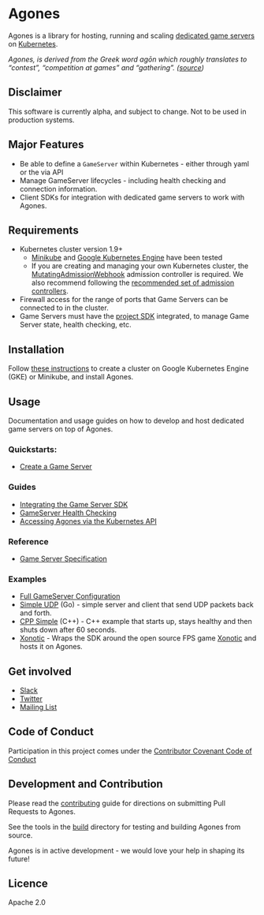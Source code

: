 # Agones

Agones is a library for hosting, running and scaling [dedicated game servers](https://en.wikipedia.org/wiki/Game_server#Dedicated_server) on [Kubernetes](https://kubernetes.io).

_Agones, is derived from the Greek word agōn which roughly translates to “contest”, “competition at games” and “gathering”.
([source](https://www.merriam-webster.com/dictionary/agones))_

## Disclaimer
This software is currently alpha, and subject to change. Not to be used in production systems.

## Major Features
- Be able to define a `GameServer` within Kubernetes - either through yaml or the via API
- Manage GameServer lifecycles - including health checking and connection information.
- Client SDKs for integration with dedicated game servers to work with Agones.

## Requirements
- Kubernetes cluster version 1.9+
    - [Minikube](https://github.com/kubernetes/minikube) and [Google Kubernetes Engine](https://cloud.google.com/kubernetes-engine/) have been tested
    - If you are creating and managing your own Kubernetes cluster, the
    [MutatingAdmissionWebhook](https://kubernetes.io/docs/admin/admission-controllers/#mutatingadmissionwebhook-beta-in-19)
    admission controller is required.
    We also recommend following the
    [recommended set of admission controllers](https://kubernetes.io/docs/admin/admission-controllers/#is-there-a-recommended-set-of-admission-controllers-to-use).
- Firewall access for the range of ports that Game Servers can be connected to in the cluster.
- Game Servers must have the [project SDK](sdks) integrated, to manage Game Server state, health checking, etc.

## Installation

Follow [these instructions](./docs/installing_agones.md) to create a cluster on Google Kubernetes Engine (GKE) or Minikube, and install Agones.

## Usage

Documentation and usage guides on how to develop and host dedicated game servers on top of Agones.

### Quickstarts:
 - [Create a Game Server](./docs/create_gameserver.md)

### Guides
 - [Integrating the Game Server SDK](sdks)
 - [GameServer Health Checking](./docs/health_checking.md)
 - [Accessing Agones via the Kubernetes API](./docs/access_api.md)

### Reference
- [Game Server Specification](./docs/gameserver_spec.md)

### Examples
- [Full GameServer Configuration](./examples/gameserver.yaml)
- [Simple UDP](./examples/simple-udp) (Go) - simple server and client that send UDP packets back and forth.
- [CPP Simple](./examples/cpp-simple) (C++) - C++ example that starts up, stays healthy and then shuts down after 60 seconds.
- [Xonotic](./examples/xonotic) - Wraps the SDK around the open source FPS game [Xonotic](http://www.xonotic.org) and hosts it on Agones.

## Get involved

- [Slack](https://join.slack.com/t/agones/shared_invite/enQtMzE5NTE0NzkyOTk1LWQ2ZmY1Mjc4ZDQ4NDJhOGYxYTY2NTY0NjUwNjliYzVhMWFjYjMxM2RlMjg3NGU0M2E0YTYzNDIxNDMyZGNjMjU)
- [Twitter](https://twitter.com/agonesdev)
- [Mailing List](https://groups.google.com/forum/#!forum/agones-discuss)

## Code of Conduct

Participation in this project comes under the [Contributor Covenant Code of Conduct](code-of-conduct.md)

## Development and Contribution

Please read the [contributing](CONTRIBUTING.md) guide for directions on submitting Pull Requests to Agones.

See the tools in the [build](build/README.md) directory for testing and building Agones from source.

Agones is in active development - we would love your help in shaping its future!

## Licence

Apache 2.0